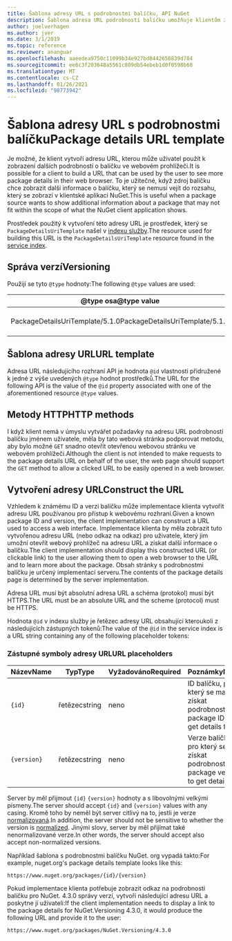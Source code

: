 ```yaml
---
title: Šablona adresy URL s podrobnostmi balíčku, API NuGet
description: Šablona adresa URL podrobností balíčku umožňuje klientům zobrazit v uživatelském rozhraní webový odkaz na další podrobnosti balíčku.
author: joelverhagen
ms.author: jver
ms.date: 3/1/2019
ms.topic: reference
ms.reviewer: ananguar
ms.openlocfilehash: aaeedea9750c11099b34e927bd8442656839d784
ms.sourcegitcommit: ee6c3f203648a5561c809db54ebeb1d0f0598b68
ms.translationtype: MT
ms.contentlocale: cs-CZ
ms.lasthandoff: 01/26/2021
ms.locfileid: "98773942"
---
```

# <a name="package-details-url-template"></a><span data-ttu-id="5c4f6-103">Šablona adresy URL s podrobnostmi balíčku</span><span class="sxs-lookup"><span data-stu-id="5c4f6-103">Package details URL template</span></span>

<span data-ttu-id="5c4f6-104">Je možné, že klient vytvoří adresu URL, kterou může uživatel použít k zobrazení dalších podrobností o balíčku ve webovém prohlížeči.</span><span class="sxs-lookup"><span data-stu-id="5c4f6-104">It is possible for a client to build a URL that can be used by the user to see more package details in their web browser.</span></span> <span data-ttu-id="5c4f6-105">To je užitečné, když zdroj balíčku chce zobrazit další informace o balíčku, který se nemusí vejít do rozsahu, který se zobrazí v klientské aplikaci NuGet.</span><span class="sxs-lookup"><span data-stu-id="5c4f6-105">This is useful when a package source wants to show additional information about a package that may not fit within the scope of what the NuGet client application shows.</span></span>

<span data-ttu-id="5c4f6-106">Prostředek použitý k vytvoření této adresy URL je prostředek, který se `PackageDetailsUriTemplate` našel v [indexu služby](service-index.md).</span><span class="sxs-lookup"><span data-stu-id="5c4f6-106">The resource used for building this URL is the `PackageDetailsUriTemplate` resource found in the [service index](service-index.md).</span></span>

## <a name="versioning"></a><span data-ttu-id="5c4f6-107">Správa verzí</span><span class="sxs-lookup"><span data-stu-id="5c4f6-107">Versioning</span></span>

<span data-ttu-id="5c4f6-108">Použijí se tyto `@type` hodnoty:</span><span class="sxs-lookup"><span data-stu-id="5c4f6-108">The following `@type` values are used:</span></span>

<span data-ttu-id="5c4f6-109">@type osa</span><span class="sxs-lookup"><span data-stu-id="5c4f6-109">@type value</span></span>                     | <span data-ttu-id="5c4f6-110">Poznámky</span><span class="sxs-lookup"><span data-stu-id="5c4f6-110">Notes</span></span>
------------------------------- | -----
<span data-ttu-id="5c4f6-111">PackageDetailsUriTemplate/5.1.0</span><span class="sxs-lookup"><span data-stu-id="5c4f6-111">PackageDetailsUriTemplate/5.1.0</span></span> | <span data-ttu-id="5c4f6-112">Počáteční verze</span><span class="sxs-lookup"><span data-stu-id="5c4f6-112">The initial release</span></span>

## <a name="url-template"></a><span data-ttu-id="5c4f6-113">Šablona adresy URL</span><span class="sxs-lookup"><span data-stu-id="5c4f6-113">URL template</span></span>

<span data-ttu-id="5c4f6-114">Adresa URL následujícího rozhraní API je hodnota `@id` vlastnosti přidružené k jedné z výše uvedených `@type` hodnot prostředků.</span><span class="sxs-lookup"><span data-stu-id="5c4f6-114">The URL for the following API is the value of the `@id` property associated with one of the aforementioned resource `@type` values.</span></span>

## <a name="http-methods"></a><span data-ttu-id="5c4f6-115">Metody HTTP</span><span class="sxs-lookup"><span data-stu-id="5c4f6-115">HTTP methods</span></span>

<span data-ttu-id="5c4f6-116">I když klient nemá v úmyslu vytvářet požadavky na adresu URL podrobností balíčku jménem uživatele, měla by tato webová stránka podporovat metodu, aby bylo možné `GET` snadno otevřít otevřenou webovou stránku ve webovém prohlížeči.</span><span class="sxs-lookup"><span data-stu-id="5c4f6-116">Although the client is not intended to make requests to the package details URL on behalf of the user, the web page should support the `GET` method to allow a clicked URL to be easily opened in a web browser.</span></span>

## <a name="construct-the-url"></a><span data-ttu-id="5c4f6-117">Vytvoření adresy URL</span><span class="sxs-lookup"><span data-stu-id="5c4f6-117">Construct the URL</span></span>

<span data-ttu-id="5c4f6-118">Vzhledem k známému ID a verzi balíčku může implementace klienta vytvořit adresu URL používanou pro přístup k webovému rozhraní.</span><span class="sxs-lookup"><span data-stu-id="5c4f6-118">Given a known package ID and version, the client implementation can construct a URL used to access a web interface.</span></span> <span data-ttu-id="5c4f6-119">Implementace klienta by měla zobrazit tuto vytvořenou adresu URL (nebo odkaz na odkaz) pro uživatele, který jim umožní otevřít webový prohlížeč na adresu URL a získat další informace o balíčku.</span><span class="sxs-lookup"><span data-stu-id="5c4f6-119">The client implementation should display this constructed URL (or clickable link) to the user allowing them to open a web browser to the URL and to learn more about the package.</span></span> <span data-ttu-id="5c4f6-120">Obsah stránky s podrobnostmi balíčku je určený implementací serveru.</span><span class="sxs-lookup"><span data-stu-id="5c4f6-120">The contents of the package details page is determined by the server implementation.</span></span>

<span data-ttu-id="5c4f6-121">Adresa URL musí být absolutní adresa URL a schéma (protokol) musí být HTTPS.</span><span class="sxs-lookup"><span data-stu-id="5c4f6-121">The URL must be an absolute URL and the scheme (protocol) must be HTTPS.</span></span>

<span data-ttu-id="5c4f6-122">Hodnota `@id` v indexu služby je řetězec adresy URL obsahující kteroukoli z následujících zástupných tokenů:</span><span class="sxs-lookup"><span data-stu-id="5c4f6-122">The value of the `@id` in the service index is a URL string containing any of the following placeholder tokens:</span></span>

### <a name="url-placeholders"></a><span data-ttu-id="5c4f6-123">Zástupné symboly adresy URL</span><span class="sxs-lookup"><span data-stu-id="5c4f6-123">URL placeholders</span></span>

<span data-ttu-id="5c4f6-124">Název</span><span class="sxs-lookup"><span data-stu-id="5c4f6-124">Name</span></span>        | <span data-ttu-id="5c4f6-125">Typ</span><span class="sxs-lookup"><span data-stu-id="5c4f6-125">Type</span></span>    | <span data-ttu-id="5c4f6-126">Vyžadováno</span><span class="sxs-lookup"><span data-stu-id="5c4f6-126">Required</span></span> | <span data-ttu-id="5c4f6-127">Poznámky</span><span class="sxs-lookup"><span data-stu-id="5c4f6-127">Notes</span></span>
----------- | ------- | -------- | -----
`{id}`      | <span data-ttu-id="5c4f6-128">řetězec</span><span class="sxs-lookup"><span data-stu-id="5c4f6-128">string</span></span>  | <span data-ttu-id="5c4f6-129">ne</span><span class="sxs-lookup"><span data-stu-id="5c4f6-129">no</span></span>       | <span data-ttu-id="5c4f6-130">ID balíčku, pro který se mají získat podrobnosti</span><span class="sxs-lookup"><span data-stu-id="5c4f6-130">The package ID to get details for</span></span>
`{version}` | <span data-ttu-id="5c4f6-131">řetězec</span><span class="sxs-lookup"><span data-stu-id="5c4f6-131">string</span></span>  | <span data-ttu-id="5c4f6-132">ne</span><span class="sxs-lookup"><span data-stu-id="5c4f6-132">no</span></span>       | <span data-ttu-id="5c4f6-133">Verze balíčku, pro který se mají získat podrobnosti</span><span class="sxs-lookup"><span data-stu-id="5c4f6-133">The package version to get details for</span></span>

<span data-ttu-id="5c4f6-134">Server by měl přijmout `{id}` `{version}` hodnoty a s libovolnými velkými písmeny.</span><span class="sxs-lookup"><span data-stu-id="5c4f6-134">The server should accept `{id}` and `{version}` values with any casing.</span></span> <span data-ttu-id="5c4f6-135">Kromě toho by neměl být server citlivý na to, jestli je verze [normalizovaná](../concepts/package-versioning.md#normalized-version-numbers).</span><span class="sxs-lookup"><span data-stu-id="5c4f6-135">In addition, the server should not be sensitive to whether the version is [normalized](../concepts/package-versioning.md#normalized-version-numbers).</span></span> <span data-ttu-id="5c4f6-136">Jinými slovy, server by měl přijímat také nenormalizované verze.</span><span class="sxs-lookup"><span data-stu-id="5c4f6-136">In other words, the server should accept also accept non-normalized versions.</span></span>

<span data-ttu-id="5c4f6-137">Například šablona s podrobnostmi balíčku NuGet. org vypadá takto:</span><span class="sxs-lookup"><span data-stu-id="5c4f6-137">For example, nuget.org's package details template looks like this:</span></span>

```http
https://www.nuget.org/packages/{id}/{version}
```

<span data-ttu-id="5c4f6-138">Pokud implementace klienta potřebuje zobrazit odkaz na podrobnosti balíčku pro NuGet. 4.3.0 správy verzí, vytvoří následující adresu URL a poskytne jí uživateli:</span><span class="sxs-lookup"><span data-stu-id="5c4f6-138">If the client implementation needs to display a link to the package details for NuGet.Versioning 4.3.0, it would produce the following URL and provide it to the user:</span></span>

```http
https://www.nuget.org/packages/NuGet.Versioning/4.3.0
```
